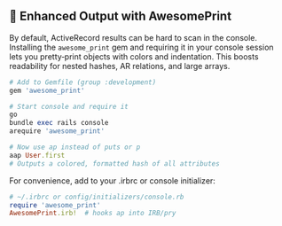 ## 🎨 Enhanced Output with AwesomePrint

By default, ActiveRecord results can be hard to scan in the console. Installing the `awesome_print` gem and requiring it in your console session lets you pretty‑print objects with colors and indentation. This boosts readability for nested hashes, AR relations, and large arrays.

```ruby
# Add to Gemfile (group :development)
gem 'awesome_print'

# Start console and require it
go
bundle exec rails console
arequire 'awesome_print'

# Now use ap instead of puts or p
aap User.first
# Outputs a colored, formatted hash of all attributes
```

For convenience, add to your .irbrc or console initializer:

```ruby
# ~/.irbrc or config/initializers/console.rb
require 'awesome_print'
AwesomePrint.irb!  # hooks ap into IRB/pry
```